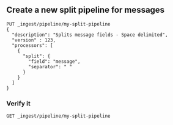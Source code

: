 ## Create a new split pipeline for messages

```
PUT _ingest/pipeline/my-split-pipeline
{
  "description": "Splits message fields - Space delimited",
  "version" : 123,
  "processors": [
    {
      "split": {
        "field": "message",
        "separator": " "
      }
    }
  ]
}
```

### Verify it
```
GET _ingest/pipeline/my-split-pipeline
```
